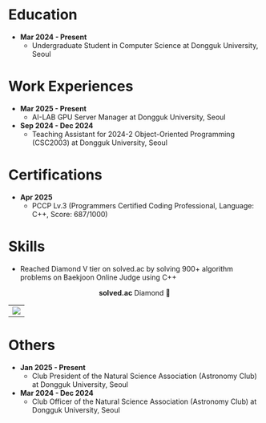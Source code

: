 # Education
* **Mar 2024 - Present**
    * Undergraduate Student in Computer Science at Dongguk University, Seoul

# Work Experiences
* **Mar 2025 - Present**
    * AI-LAB GPU Server Manager at Dongguk University, Seoul
* **Sep 2024 - Dec 2024**
    * Teaching Assistant for 2024-2 Object-Oriented Programming (CSC2003) at Dongguk University, Seoul

# Certifications
* **Apr 2025**
    * PCCP Lv.3 (Programmers Certified Coding Professional, Language: C++, Score: 687/1000)

# Skills
* Reached Diamond V tier on solved.ac by solving 900+ algorithm problems on Baekjoon Online Judge using C++

<div align="center"><b>solved.ac</b> Diamond 💎</div>
<div align="center">
  <a href="https://solved.ac/h4rry">
    <table>
      <tr>
        <td>
           <img src="https://boj.profilecard.kr/info?username=h4rry" />
        </td>
      </tr>
    </table>
  </a>
</div>

# Others
* **Jan 2025 - Present**
    * Club President of the Natural Science Association (Astronomy Club) at Dongguk University, Seoul
* **Mar 2024 - Dec 2024**
    * Club Officer of the Natural Science Association (Astronomy Club) at Dongguk University, Seoul
